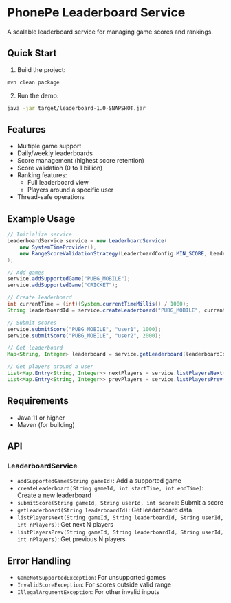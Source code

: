 # PhonePe Leaderboard Service

A scalable leaderboard service for managing game scores and rankings.

## Quick Start

1. Build the project:
```bash
mvn clean package
```

2. Run the demo:
```bash
java -jar target/leaderboard-1.0-SNAPSHOT.jar
```

## Features

- Multiple game support
- Daily/weekly leaderboards
- Score management (highest score retention)
- Score validation (0 to 1 billion)
- Ranking features:
  - Full leaderboard view
  - Players around a specific user
- Thread-safe operations

## Example Usage

```java
// Initialize service
LeaderboardService service = new LeaderboardService(
    new SystemTimeProvider(),
    new RangeScoreValidationStrategy(LeaderboardConfig.MIN_SCORE, LeaderboardConfig.MAX_SCORE)
);

// Add games
service.addSupportedGame("PUBG_MOBILE");
service.addSupportedGame("CRICKET");

// Create leaderboard
int currentTime = (int)(System.currentTimeMillis() / 1000);
String leaderboardId = service.createLeaderboard("PUBG_MOBILE", currentTime, currentTime + 86400);

// Submit scores
service.submitScore("PUBG_MOBILE", "user1", 1000);
service.submitScore("PUBG_MOBILE", "user2", 2000);

// Get leaderboard
Map<String, Integer> leaderboard = service.getLeaderboard(leaderboardId);

// Get players around a user
List<Map.Entry<String, Integer>> nextPlayers = service.listPlayersNext("PUBG_MOBILE", leaderboardId, "user2", 2);
List<Map.Entry<String, Integer>> prevPlayers = service.listPlayersPrev("PUBG_MOBILE", leaderboardId, "user2", 2);
```

## Requirements

- Java 11 or higher
- Maven (for building)

## API

### LeaderboardService

- `addSupportedGame(String gameId)`: Add a supported game
- `createLeaderboard(String gameId, int startTime, int endTime)`: Create a new leaderboard
- `submitScore(String gameId, String userId, int score)`: Submit a score
- `getLeaderboard(String leaderboardId)`: Get leaderboard data
- `listPlayersNext(String gameId, String leaderboardId, String userId, int nPlayers)`: Get next N players
- `listPlayersPrev(String gameId, String leaderboardId, String userId, int nPlayers)`: Get previous N players

## Error Handling

- `GameNotSupportedException`: For unsupported games
- `InvalidScoreException`: For scores outside valid range
- `IllegalArgumentException`: For other invalid inputs
